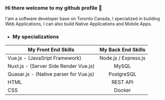 ### Hi there welcome to my github profile 👋

I'am a software developer base on Toronto Canada, I specialized in building Web Applications, I can also build Native Applications and Mobile Apps.

- ### My specializations

| My Front End Skills                       | My Back End Skills    | 
| ------------------------------------------| :----------------:    |
| Vue.js - (JavaSript Framework)            | Node.js / Express.js  |
| Nuxt.js - (Server Side Render Vue.js)     | MySQL                 |
| Quasar.js - (Native parser for Vue.js)    | PostgreSQL            |
| HTML                                      | REST API              |
| CSS                                       | Docker                |

<!--
**marvenwilsons/marvenwilsons** is a ✨ _special_ ✨ repository because its `README.md` (this file) appears on your GitHub profile.

Here are some ideas to get you started:

- 🔭 I’m currently working on ...
- 🌱 I’m currently learning ...
- 👯 I’m looking to collaborate on ...
- 🤔 I’m looking for help with ...
- 💬 Ask me about ...
- 📫 How to reach me: ...
- 😄 Pronouns: ...
- ⚡ Fun fact: ...
-->
